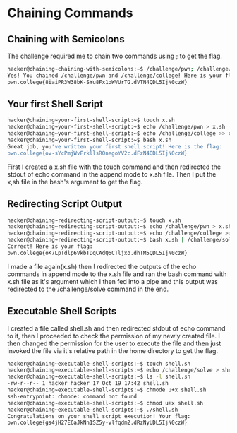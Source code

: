# Chaining Commands

## Chaining with Semicolons

The challenge required me to chain two commands using ; to get the flag.

```bash
hacker@chaining~chaining-with-semicolons:~$ /challenge/pwn; /challenge/college
Yes! You chained /challenge/pwn and /challenge/college! Here is your flag:
pwn.college{8iaiPR3W38bK-SYu8Fx1oWVUrTG.dVTN4QDL5IjN0czW}
```

## Your first Shell Script

```bash
hacker@chaining~your-first-shell-script:~$ touch x.sh
hacker@chaining~your-first-shell-script:~$ echo /challenge/pwn > x.sh
hacker@chaining~your-first-shell-script:~$ echo /challenge/college >> x.sh
hacker@chaining~your-first-shell-script:~$ bash x.sh
Great job, you've written your first shell script! Here is the flag:
pwn.college{ov-sYcPmjWvFrkllsROnegoYV2c.dFzN4QDL5IjN0czW}
```
First I created a x.sh file with the touch command and then redirected the stdout of echo command in the append mode to x.sh file.
Then I put the x,sh file in the bash's argument to get the flag.

## Redirecting Script Output

```bash
hacker@chaining~redirecting-script-output:~$ touch x.sh
hacker@chaining~redirecting-script-output:~$ echo /challenge/pwn > x.sh
hacker@chaining~redirecting-script-output:~$ echo /challenge/college >> x.sh
hacker@chaining~redirecting-script-output:~$ bash x.sh | /challenge/solve
Correct! Here is your flag:
pwn.college{oK7LpTdlp6VkbTDqCAdQ6CTljxo.dhTM5QDL5IjN0czW}
```
I made a file again(x.sh) then I redirected the outputs of the echo commands in append mode to the x.sh file and ran the bash command with x.sh file as it's argument which I then fed into a pipe and this output was redirected to the /challenge/solve command in the end.

## Executable Shell Scripts

I created a file called shell.sh and then redirected stdout of echo command to it, then I proceeded to check the permission of my newly created file. I then changed the permission for the user to execute the file and then just invoked the file via it's relative path in the home directory to get the flag.
```bash
hacker@chaining~executable-shell-scripts:~$ touch shell.sh
hacker@chaining~executable-shell-scripts:~$ echo /challenge/solve > shell.sh
hacker@chaining~executable-shell-scripts:~$ ls -l shell.sh
-rw-r--r-- 1 hacker hacker 17 Oct 19 17:42 shell.sh
hacker@chaining~executable-shell-scripts:~$ chmode u+x shell.sh
ssh-entrypoint: chmode: command not found
hacker@chaining~executable-shell-scripts:~$ chmod u+x shell.sh
hacker@chaining~executable-shell-scripts:~$ ./shell.sh
Congratulations on your shell script execution! Your flag:
pwn.college{gs4jH27E6aJkNn1SZ5y-vlfqdm2.dRzNyUDL5IjN0czW}
```
